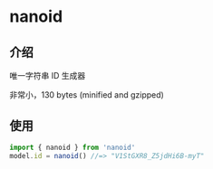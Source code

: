 # nanoid

## 介绍

唯一字符串 ID 生成器

非常小，130 bytes (minified and gzipped)

## 使用

```javascript
import { nanoid } from 'nanoid'
model.id = nanoid() //=> "V1StGXR8_Z5jdHi6B-myT"
```